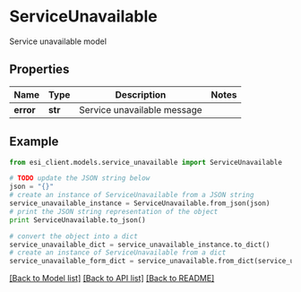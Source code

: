 # ServiceUnavailable

Service unavailable model

## Properties

Name | Type | Description | Notes
------------ | ------------- | ------------- | -------------
**error** | **str** | Service unavailable message | 

## Example

```python
from esi_client.models.service_unavailable import ServiceUnavailable

# TODO update the JSON string below
json = "{}"
# create an instance of ServiceUnavailable from a JSON string
service_unavailable_instance = ServiceUnavailable.from_json(json)
# print the JSON string representation of the object
print ServiceUnavailable.to_json()

# convert the object into a dict
service_unavailable_dict = service_unavailable_instance.to_dict()
# create an instance of ServiceUnavailable from a dict
service_unavailable_form_dict = service_unavailable.from_dict(service_unavailable_dict)
```
[[Back to Model list]](../README.md#documentation-for-models) [[Back to API list]](../README.md#documentation-for-api-endpoints) [[Back to README]](../README.md)


